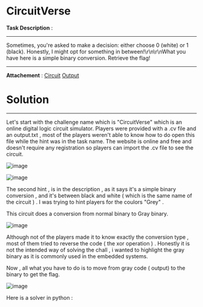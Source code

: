 # CircuitVerse

**Task Description** :  
____________________________________________________________________________________________________________
Sometimes, you're asked to make a decision: either choose 0 (white) or 1 (black). Honestly, I might opt for something in between!\r\n\r\nWhat you have here is a simple binary conversion. Retrieve the flag!
____________________________________________________________________________________________________________

**Attachement** : [Circuit]() 
[Output]()

# Solution 
____________________________________________________________________________________________________________
Let's start with the challenge name which is "CircuitVerse" which is an online digital logic circuit simulator.
Players were provided with a .cv file and an output.txt , most of the players weren't able to know how to do open this file while the hint was in the task name. The website is online and free and doesn't require any registration so players can import the .cv file to see the circuit. 

![image](https://github.com/Garroura/Writeups/assets/164345052/66186f72-b18b-485a-9719-23086d495edf)



![image](https://github.com/Garroura/Writeups/assets/164345052/b24ecc63-e798-4c32-b518-6aba03902a27)


The second hint , is in the description , as it says it's a simple binary conversion , and it's between black and white ( which is the same name of the circuit ) . I was trying to hint players for the coulors "Grey" .

This circuit does a conversion from normal binary to Gray binary. 


![image](https://github.com/Garroura/Writeups/assets/164345052/62834648-9039-4c43-9a8c-7d5349af8b86)

Although not of the players made it to know exactly the conversion type , most of them tried to reverse the code ( the xor operation ) . Honestly it is not the intended way of solving the chall , i wanted to highlight the gray binary as it is commonly used in the embedded systems.

Now , all what you have to do is to move from gray code ( output) to the binary to get the flag.

![image](https://github.com/Garroura/Writeups/assets/164345052/1beddeb3-2407-4ea6-8abb-398c6ea6c7f1)

Here is a solver in python : 
